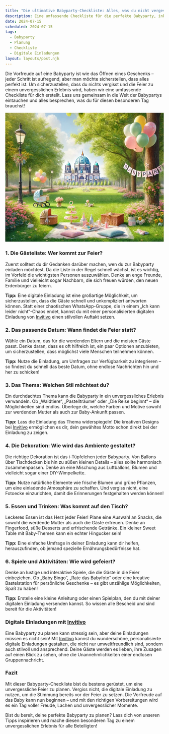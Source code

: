 ```yaml
---
title: "Die ultimative Babyparty-Checkliste: Alles, was du nicht vergessen darfst!"
description: Eine umfassende Checkliste für die perfekte Babyparty, inklusive wertvoller Tipps und kreativer Ideen für digitale Einladungen, die deinen Gästen ein Lächeln ins Gesicht zaubern.
date: 2024-07-15
scheduled: 2024-07-15
tags:
  - Babyparty
  - Planung
  - Checkliste
  - Digitale Einladungen
layout: layouts/post.njk
---
```


Die Vorfreude auf eine Babyparty ist wie das Öffnen eines Geschenks – jeder Schritt ist aufregend, aber man möchte sicherstellen, dass alles perfekt ist. Um sicherzustellen, dass du nichts vergisst und die Feier zu einem unvergesslichen Erlebnis wird, haben wir eine umfassende Checkliste für dich erstellt. Lass uns gemeinsam in die Welt der Babypartys eintauchen und alles besprechen, was du für diesen besonderen Tag brauchst!

![Babyparty Checkliste](/img/picnic-park.webp)

### 1. **Die Gästeliste: Wer kommt zur Feier?**

Zuerst solltest du dir Gedanken darüber machen, wen du zur Babyparty einladen möchtest. Da die Liste in der Regel schnell wächst, ist es wichtig, im Vorfeld die wichtigsten Personen auszuwählen. Denke an enge Freunde, Familie und vielleicht sogar Nachbarn, die sich freuen würden, den neuen Erdenbürger zu feiern.

**Tipp:** Eine digitale Einladung ist eine großartige Möglichkeit, um sicherzustellen, dass die Gäste schnell und unkompliziert antworten können. Statt einer chaotischen WhatsApp-Gruppe, die in einem „Ich kann leider nicht“-Chaos endet, kannst du mit einer personalisierten digitalen Einladung von [Invitivo](https://invitivo.com/) einen stilvollen Auftakt setzen.

### 2. **Das passende Datum: Wann findet die Feier statt?**

Wähle ein Datum, das für die werdenden Eltern und die meisten Gäste passt. Denke daran, dass es oft hilfreich ist, ein paar Optionen anzubieten, um sicherzustellen, dass möglichst viele Menschen teilnehmen können.

**Tipp:** Nutze die Einladung, um Umfragen zur Verfügbarkeit zu integrieren – so findest du schnell das beste Datum, ohne endlose Nachrichten hin und her zu schicken!

### 3. **Das Thema: Welchen Stil möchtest du?**

Ein durchdachtes Thema kann die Babyparty in ein unvergessliches Erlebnis verwandeln. Ob „Waldtiere“, „Pastellträume“ oder „Die Reise beginnt“ – die Möglichkeiten sind endlos. Überlege dir, welche Farben und Motive sowohl zur werdenden Mutter als auch zur Baby-Ankunft passen.

**Tipp:** Lass die Einladung das Thema widerspiegeln! Die kreativen Designs bei [Invitivo](https://invitivo.com/) ermöglichen es dir, dein gewähltes Motto schon direkt bei der Einladung zu zeigen.

### 4. **Die Dekoration: Wie wird das Ambiente gestaltet?**

Die richtige Dekoration ist das i-Tüpfelchen jeder Babyparty. Von Ballons über Tischdecken bis hin zu süßen kleinen Details – alles sollte harmonisch zusammenpassen. Denke an eine Mischung aus Luftballons, Blumen und vielleicht sogar einer DIY-Wimpelkette.

**Tipp:** Nutze natürliche Elemente wie frische Blumen und grüne Pflanzen, um eine einladende Atmosphäre zu schaffen. Und vergiss nicht, eine Fotoecke einzurichten, damit die Erinnerungen festgehalten werden können!

### 5. **Essen und Trinken: Was kommt auf den Tisch?**

Leckeres Essen ist das Herz jeder Feier! Plane eine Auswahl an Snacks, die sowohl die werdende Mutter als auch die Gäste erfreuen. Denke an Fingerfood, süße Desserts und erfrischende Getränke. Ein kleiner Sweet Table mit Baby-Themen kann ein echter Hingucker sein!

**Tipp:** Eine einfache Umfrage in deiner Einladung kann dir helfen, herauszufinden, ob jemand spezielle Ernährungsbedürfnisse hat.

### 6. **Spiele und Aktivitäten: Wie wird gefeiert?**

Denke an lustige und interaktive Spiele, die die Gäste in die Feier einbeziehen. Ob „Baby Bingo“, „Rate das Babyfoto“ oder eine kreative Bastelstation für persönliche Geschenke – es gibt unzählige Möglichkeiten, Spaß zu haben!

**Tipp:** Erstelle eine kleine Anleitung oder einen Spielplan, den du mit deiner digitalen Einladung versenden kannst. So wissen alle Bescheid und sind bereit für die Aktivitäten!

### **Digitale Einladungen mit [Invitivo](https://invitivo.com/create)**

Eine Babyparty zu planen kann stressig sein, aber deine Einladungen müssen es nicht sein! Mit [Invitivo](https://invitivo.com/) kannst du wunderschöne, personalisierte digitale Einladungen gestalten, die nicht nur umweltfreundlich sind, sondern auch stilvoll und ansprechend. Deine Gäste werden es lieben, ihre Zusagen auf einen Blick zu sehen, ohne die Unannehmlichkeiten einer endlosen Gruppennachricht.

### **Fazit**

Mit dieser Babyparty-Checkliste bist du bestens gerüstet, um eine unvergessliche Feier zu planen. Vergiss nicht, die digitale Einladung zu nutzen, um die Stimmung bereits vor der Feier zu setzen. Die Vorfreude auf das Baby kann nun beginnen – und mit den richtigen Vorbereitungen wird es ein Tag voller Freude, Lachen und unvergesslicher Momente.

Bist du bereit, deine perfekte Babyparty zu planen? Lass dich von unseren Tipps inspirieren und mache diesen besonderen Tag zu einem unvergesslichen Erlebnis für alle Beteiligten!
